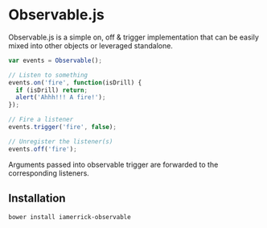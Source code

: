 # Observable.js

Observable.js is a simple on, off & trigger implementation that can be easily mixed into other objects or leveraged standalone. 

```javascript
var events = Observable();

// Listen to something
events.on('fire', function(isDrill) {
  if (isDrill) return;
  alert('Ahhh!!! A fire!');
});

// Fire a listener
events.trigger('fire', false);

// Unregister the listener(s)
events.off('fire');
```

Arguments passed into observable trigger are forwarded to the corresponding listeners.

## Installation

```bash
bower install iamerrick-observable
```

